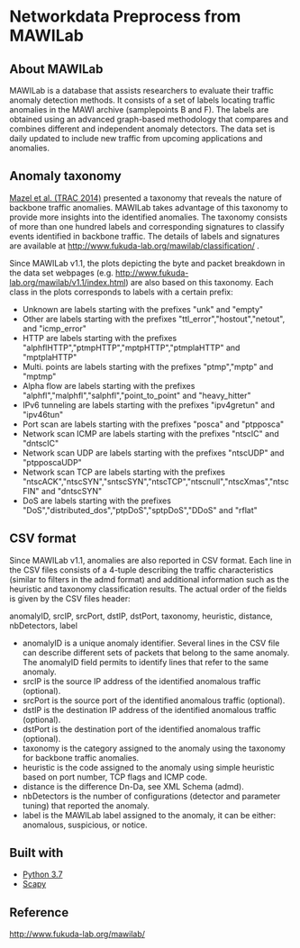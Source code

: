# Networkdata Preprocess from MAWILab

## About MAWILab
MAWILab is a database that assists researchers to evaluate their traffic anomaly detection methods. It consists of a set of labels locating traffic anomalies in the MAWI archive (samplepoints B and F). The labels are obtained using an advanced graph-based methodology that compares and combines different and independent anomaly detectors. The data set is daily updated to include new traffic from upcoming applications and anomalies.

## Anomaly taxonomy
[Mazel et al. (TRAC 2014)](http://www.necoma-project.eu/m/filer_public/0d/34/0d34ebf0-0e45-46ea-a40b-852bc6eb758f/johan_taxonomy.pdf) presented a taxonomy that reveals the nature of backbone traffic anomalies. MAWILab takes advantage of this taxonomy to provide more insights into the identified anomalies. The taxonomy consists of more than one hundred labels and corresponding signatures to classify events identified in backbone traffic. The details of labels and signatures are available at http://www.fukuda-lab.org/mawilab/classification/ .

Since MAWILab v1.1, the plots depicting the byte and packet breakdown in the data set webpages (e.g. http://www.fukuda-lab.org/mawilab/v1.1/index.html) are also based on this taxonomy. Each class in the plots corresponds to labels with a certain prefix:

- Unknown are labels starting with the prefixes "unk" and "empty"
- Other are labels starting with the prefixes "ttl_error","hostout","netout", and "icmp_error"
- HTTP are labels starting with the prefixes "alphflHTTP","ptmpHTTP","mptpHTTP","ptmplaHTTP" and "mptplaHTTP"
- Multi. points are labels starting with the prefixes "ptmp","mptp" and "mptmp"
- Alpha flow are labels starting with the prefixes "alphfl","malphfl","salphfl","point_to_point" and "heavy_hitter"
- IPv6 tunneling are labels starting with the prefixes "ipv4gretun" and "ipv46tun"
- Port scan are labels starting with the prefixes "posca" and "ptpposca"
- Network scan ICMP are labels starting with the prefixes "ntscIC" and "dntscIC"
- Network scan UDP are labels starting with the prefixes "ntscUDP" and "ptpposcaUDP"
- Network scan TCP are labels starting with the prefixes "ntscACK","ntscSYN","sntscSYN","ntscTCP","ntscnull","ntscXmas","ntscFIN" and "dntscSYN"
- DoS are labels starting with the prefixes "DoS","distributed_dos","ptpDoS","sptpDoS","DDoS" and "rflat"

## CSV format
Since MAWILab v1.1, anomalies are also reported in CSV format. Each line in the CSV files consists of a 4-tuple describing the traffic characteristics (similar to filters in the admd format) and additional information such as the heuristic and taxonomy classification results. The actual order of the fields is given by the CSV files header:

anomalyID, srcIP, srcPort, dstIP, dstPort, taxonomy, heuristic, distance, nbDetectors, label
- anomalyID is a unique anomaly identifier. Several lines in the CSV file can describe different sets of packets that belong to the same anomaly. The anomalyID field permits to identify lines that refer to the same anomaly.
- srcIP is the source IP address of the identified anomalous traffic (optional).
- srcPort is the source port of the identified anomalous traffic (optional).
- dstIP is the destination IP address of the identified anomalous traffic (optional).
- dstPort is the destination port of the identified anomalous traffic (optional).
- taxonomy is the category assigned to the anomaly using the taxonomy for backbone traffic anomalies.
- heuristic is the code assigned to the anomaly using simple heuristic based on port number, TCP flags and ICMP code.
- distance is the difference Dn-Da, see XML Schema (admd).
- nbDetectors is the number of configurations (detector and parameter tuning) that reported the anomaly.
- label is the MAWILab label assigned to the anomaly, it can be either: anomalous, suspicious, or notice.



## Built with

- [Python 3.7](https://www.python.org/)
- [Scapy](https://scapy.net/)

## Reference
http://www.fukuda-lab.org/mawilab/
